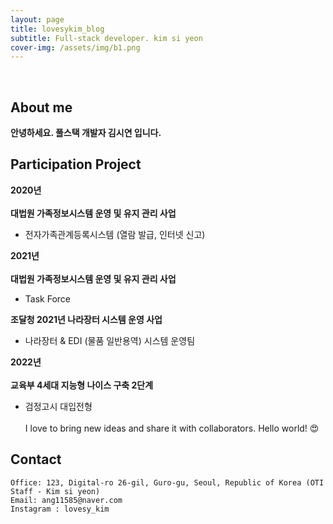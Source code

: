 ```yaml
---
layout: page
title: lovesykim_blog
subtitle: Full-stack developer. kim si yeon
cover-img: /assets/img/b1.png
---
```


<br/>

## About me

**안녕하세요. 풀스택 개발자 김시연 입니다.** 

## Participation Project

**2020년** <BR></BR>
**대법원 가족정보시스템 운영 및 유지 관리 사업**
- 전자가족관계등록시스템 (열람 발급, 인터넷 신고)

**2021년** <BR></BR>
**대법원 가족정보시스템 운영 및 유지 관리 사업**
- Task Force

**조달청 2021년 나라장터 시스템 운영 사업**
- 나라장터 & EDI (물품 일반용역) 시스템 운영팀

**2022년** <BR></BR>
**교육부 4세대 지능형 나이스 구축 2단계**
- 검정고시 대입전형
<BR></BR>
I love to bring new ideas and share it with collaborators. Hello world! &#128525;

## Contact

```
Office: 123, Digital-ro 26-gil, Guro-gu, Seoul, Republic of Korea (OTI Staff - Kim si yeon)
Email: ang11585@naver.com
Instagram : lovesy_kim
```
